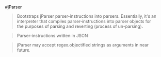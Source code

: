 #jParser
> Bootstraps jParser parser-instructions into parsers. Essentially, it's an interpreter that compiles parser-instructions into parser objects for the purposes of parsing and reverting (process of un-parsing).

> Parser-instructions written in JSON

> jParser may accept regex.objectified strings as arguments in near future.
